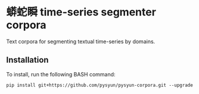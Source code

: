 # 蟒蛇瞬 time-series segmenter corpora
Text corpora for segmenting textual time-series by domains.

## Installation
To install, run the following BASH command:
```shell
pip install git+https://github.com/pysyun/pysyun-corpora.git --upgrade
```
